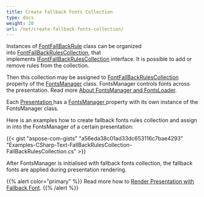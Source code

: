 ```yaml
---
title: Create Fallback Fonts Collection
type: docs
weight: 20
url: /net/create-fallback-fonts-collection/
---
```


Instances of [FontFallBackRule](https://apireference.aspose.com/net/slides/aspose.slides/FontFallBackRule) class can be organized into [FontFallBackRulesCollection](https://apireference.aspose.com/net/slides/aspose.slides/fontfallbackrulescollection), that implements [IFontFallBackRulesCollection](https://apireference.aspose.com/net/slides/aspose.slides/ifontfallbackrulescollection) interface. It is possible to add or remove rules from the collection.

Then this collection may be assigned to [FontFallBackRulesCollection ](https://apireference.aspose.com/net/slides/aspose.slides/fontsmanager/properties/fontfallbackrulescollection)property of the [FontsManager](https://apireference.aspose.com/net/slides/aspose.slides/fontsmanager) class. FontsManager controls fonts across the presentation. Read more [About FontsManager and FontsLoader](/slides/net/about-fontsmanager-and-fontsloader/).

Each [Presentation ](https://apireference.aspose.com/net/slides/aspose.slides/presentation)has a [FontsManager ](https://apireference.aspose.com/net/slides/aspose.slides/presentation/properties/fontsmanager)property with its own instance of the FontsManager class.

Here is an examples how to create fallback fonts rules collection and assign in into the FontsManager of a certain presentation:  



{{< gist "aspose-com-gists" "a56eda38c01ad33dc653116c7bae4293" "Examples-CSharp-Text-FallBackRulesCollection-FallBackRulesCollection.cs" >}}



After FontsManager is initialised with fallback fonts collection, the fallback fonts are applied during presentation rendering.

{{% alert color="primary" %}} 
Read more how to [Render Presentation with Fallback Font](/slides/net/render-presentation-with-fallback-font/).
{{% /alert %}}